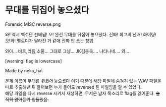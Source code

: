 # 무대를 뒤집어 놓으셨다

Forensic MISC
reverse.png

와! 역시 백수단 선배님! 오! 완전 무대를 뒤집어 놓으셨다. 진짜! 최고의 선배! 화이팅! 오!와! 멜로디가 달라진 거 같애 진짜 안 쓰는 창법

와아… 비트,리듬,소울… 그대로 그냥… JK김동욱…. 나타나네…. 와…

[warning! flag is lowercase]


Made by neko_hat

문제 이름이 무대를 *뒤집어* 놓으셨다 이기 때문에 해당 파일에 숨겨져 있는 WAV 파일을 따로 추출해낸 뒤 들어보면 누가 들어도 reversed 된 파일임을 알 수 있었다. <br>
해당 파일을 다시 reverse 시켜서 재생하면, 무서운 남자 목소리로 flag를 읽어준다. ~~솔직히 알아듣기 힘들었음.~~
